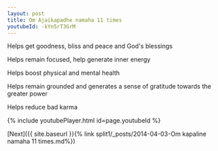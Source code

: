 ```yaml
---
layout: post
title: Om Ajaikapadhe namaha 11 times
youtubeId: -kYn5rT3GrM
---
```

 
 
Helps get goodness, bliss and peace and God's blessings
 
Helps remain focused, help generate inner energy 
 
Helps boost physical and mental health 
 
Helps remain grounded and generates a sense of gratitude towards the greater power 
 
Helps reduce bad karma
 
 
 
 


{% include youtubePlayer.html id=page.youtubeId %}
 
[Next]({{ site.baseurl }}{% link  split1/_posts/2014-04-03-Om kapaline namaha 11 times.md%})
 
